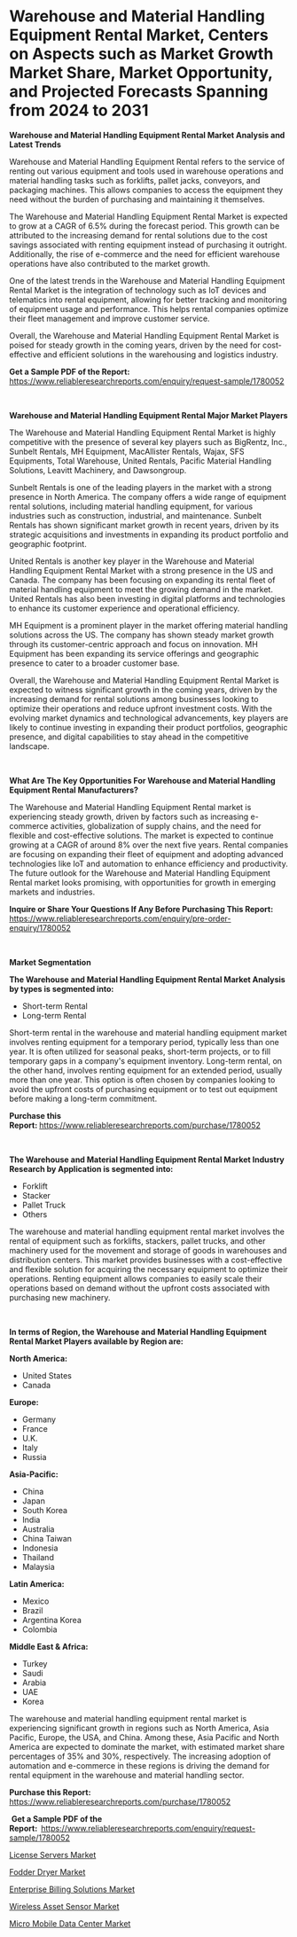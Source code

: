 <p><h1>Warehouse and Material Handling Equipment Rental Market, Centers on Aspects such as Market Growth Market Share, Market Opportunity, and Projected Forecasts Spanning from 2024 to 2031</h1></p><p><strong>Warehouse and Material Handling Equipment Rental Market Analysis and Latest Trends</strong></p>
<p><p>Warehouse and Material Handling Equipment Rental refers to the service of renting out various equipment and tools used in warehouse operations and material handling tasks such as forklifts, pallet jacks, conveyors, and packaging machines. This allows companies to access the equipment they need without the burden of purchasing and maintaining it themselves.</p><p>The Warehouse and Material Handling Equipment Rental Market is expected to grow at a CAGR of 6.5% during the forecast period. This growth can be attributed to the increasing demand for rental solutions due to the cost savings associated with renting equipment instead of purchasing it outright. Additionally, the rise of e-commerce and the need for efficient warehouse operations have also contributed to the market growth.</p><p>One of the latest trends in the Warehouse and Material Handling Equipment Rental Market is the integration of technology such as IoT devices and telematics into rental equipment, allowing for better tracking and monitoring of equipment usage and performance. This helps rental companies optimize their fleet management and improve customer service.</p><p>Overall, the Warehouse and Material Handling Equipment Rental Market is poised for steady growth in the coming years, driven by the need for cost-effective and efficient solutions in the warehousing and logistics industry.</p></p>
<p><strong>Get a Sample PDF of the Report:&nbsp;</strong> <a href="https://www.reliableresearchreports.com/enquiry/request-sample/1780052">https://www.reliableresearchreports.com/enquiry/request-sample/1780052</a></p>
<p>&nbsp;</p>
<p><strong>Warehouse and Material Handling Equipment Rental Major Market Players</strong></p>
<p><p>The Warehouse and Material Handling Equipment Rental Market is highly competitive with the presence of several key players such as BigRentz, Inc., Sunbelt Rentals, MH Equipment, MacAllister Rentals, Wajax, SFS Equipments, Total Warehouse, United Rentals, Pacific Material Handling Solutions, Leavitt Machinery, and Dawsongroup.</p><p>Sunbelt Rentals is one of the leading players in the market with a strong presence in North America. The company offers a wide range of equipment rental solutions, including material handling equipment, for various industries such as construction, industrial, and maintenance. Sunbelt Rentals has shown significant market growth in recent years, driven by its strategic acquisitions and investments in expanding its product portfolio and geographic footprint.</p><p>United Rentals is another key player in the Warehouse and Material Handling Equipment Rental Market with a strong presence in the US and Canada. The company has been focusing on expanding its rental fleet of material handling equipment to meet the growing demand in the market. United Rentals has also been investing in digital platforms and technologies to enhance its customer experience and operational efficiency.</p><p>MH Equipment is a prominent player in the market offering material handling solutions across the US. The company has shown steady market growth through its customer-centric approach and focus on innovation. MH Equipment has been expanding its service offerings and geographic presence to cater to a broader customer base.</p><p>Overall, the Warehouse and Material Handling Equipment Rental Market is expected to witness significant growth in the coming years, driven by the increasing demand for rental solutions among businesses looking to optimize their operations and reduce upfront investment costs. With the evolving market dynamics and technological advancements, key players are likely to continue investing in expanding their product portfolios, geographic presence, and digital capabilities to stay ahead in the competitive landscape.</p></p>
<p>&nbsp;</p>
<p><strong>What Are The Key Opportunities For Warehouse and Material Handling Equipment Rental Manufacturers?</strong></p>
<p><p>The Warehouse and Material Handling Equipment Rental market is experiencing steady growth, driven by factors such as increasing e-commerce activities, globalization of supply chains, and the need for flexible and cost-effective solutions. The market is expected to continue growing at a CAGR of around 8% over the next five years. Rental companies are focusing on expanding their fleet of equipment and adopting advanced technologies like IoT and automation to enhance efficiency and productivity. The future outlook for the Warehouse and Material Handling Equipment Rental market looks promising, with opportunities for growth in emerging markets and industries.</p></p>
<p><strong>Inquire or Share Your Questions If Any Before Purchasing This Report:</strong> <a href="https://www.reliableresearchreports.com/enquiry/pre-order-enquiry/1780052">https://www.reliableresearchreports.com/enquiry/pre-order-enquiry/1780052</a></p>
<p>&nbsp;</p>
<p><strong>Market Segmentation</strong></p>
<p><strong>The Warehouse and Material Handling Equipment Rental Market Analysis by types is segmented into:</strong></p>
<p><ul><li>Short-term Rental</li><li>Long-term Rental</li></ul></p>
<p><p>Short-term rental in the warehouse and material handling equipment market involves renting equipment for a temporary period, typically less than one year. It is often utilized for seasonal peaks, short-term projects, or to fill temporary gaps in a company's equipment inventory. Long-term rental, on the other hand, involves renting equipment for an extended period, usually more than one year. This option is often chosen by companies looking to avoid the upfront costs of purchasing equipment or to test out equipment before making a long-term commitment.</p></p>
<p><strong>Purchase this Report:&nbsp;</strong><a href="https://www.reliableresearchreports.com/purchase/1780052">https://www.reliableresearchreports.com/purchase/1780052</a></p>
<p>&nbsp;</p>
<p><strong>The Warehouse and Material Handling Equipment Rental Market Industry Research by Application is segmented into:</strong></p>
<p><ul><li>Forklift</li><li>Stacker</li><li>Pallet Truck</li><li>Others</li></ul></p>
<p><p>The warehouse and material handling equipment rental market involves the rental of equipment such as forklifts, stackers, pallet trucks, and other machinery used for the movement and storage of goods in warehouses and distribution centers. This market provides businesses with a cost-effective and flexible solution for acquiring the necessary equipment to optimize their operations. Renting equipment allows companies to easily scale their operations based on demand without the upfront costs associated with purchasing new machinery.</p></p>
<p>&nbsp;</p>
<p><strong>In terms of Region, the Warehouse and Material Handling Equipment Rental Market Players available by Region are:</strong></p>
<p>
    <p> <strong> North America: </strong>
        <ul>
            <li>United States</li>
            <li>Canada</li>
        </ul>
        </p> 
    <p> <strong> Europe: </strong>
        <ul>
            <li>Germany</li>
            <li>France</li>
            <li>U.K.</li>
            <li>Italy</li>
            <li>Russia</li>
        </ul>
        </p> 
    <p> <strong> Asia-Pacific: </strong>
        <ul>
            <li>China</li>
            <li>Japan</li>
            <li>South Korea</li>
            <li>India</li>
            <li>Australia</li>
            <li>China Taiwan</li>
            <li>Indonesia</li>
            <li>Thailand</li>
            <li>Malaysia</li>
        </ul>
        </p> 
    <p> <strong> Latin America: </strong>
        <ul>
            <li>Mexico</li>
            <li>Brazil</li>
            <li>Argentina Korea</li>
            <li>Colombia</li>
        </ul>
        </p> 
    <p> <strong> Middle East & Africa: </strong>
        <ul>
            <li>Turkey</li>
            <li>Saudi</li>
            <li>Arabia</li>
            <li>UAE</li>
            <li>Korea</li>
        </ul>
    </p>
    </p>
<p><p>The warehouse and material handling equipment rental market is experiencing significant growth in regions such as North America, Asia Pacific, Europe, the USA, and China. Among these, Asia Pacific and North America are expected to dominate the market, with estimated market share percentages of 35% and 30%, respectively. The increasing adoption of automation and e-commerce in these regions is driving the demand for rental equipment in the warehouse and material handling sector.</p></p>
<p><strong>Purchase this Report: </strong><a href="https://www.reliableresearchreports.com/purchase/1780052">https://www.reliableresearchreports.com/purchase/1780052</a></p>
<p>&nbsp;<strong>Get a Sample PDF of the Report:&nbsp;&nbsp;</strong><a href="https://www.reliableresearchreports.com/enquiry/request-sample/1780052">https://www.reliableresearchreports.com/enquiry/request-sample/1780052</a></p>
<p><strong></strong></p>
<p><p><a href="https://medium.com/@williammann19/license-servers-market-insights-into-market-cagr-market-trends-and-growth-strategies-0022d71f427c">License Servers Market</a></p><p><a href="https://github.com/danielneavesallisons03mba/Market-Research-Report-List-1/blob/main/fodder-dryer-market.md">Fodder Dryer Market</a></p><p><a href="https://medium.com/@williammann19/enterprise-billing-solutions-market-insights-into-market-cagr-market-trends-and-growth-0d6ae9077300">Enterprise Billing Solutions Market</a></p><p><a href="https://github.com/dimitrishawkinswaynenp91rgz/Market-Research-Report-List-1/blob/main/wireless-asset-sensor-market.md">Wireless Asset Sensor Market</a></p><p><a href="https://medium.com/@queenlittle95/micro-mobile-data-center-market-research-report-its-history-and-forecast-2024-to-2031-85a8ebadd42e">Micro Mobile Data Center Market</a></p></p>